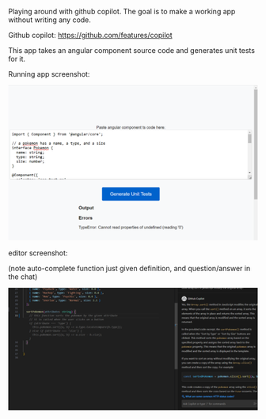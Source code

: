 Playing around with github copilot. The goal is to make a working app without writing any code.

Github copilot: https://github.com/features/copilot

This app takes an angular component source code and generates unit tests for it.

Running app screenshot:

![app screenshot](app.png)

editor screenshot:

(note auto-complete function just given definition, and question/answer in the chat)

![editor screenshot](vscode.png)
